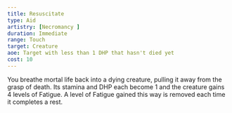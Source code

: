 ```yaml
---
title: Resuscitate
type: Aid
artistry: [Necromancy ]
duration: Immediate
range: Touch
target: Creature
aoe: Target with less than 1 DHP that hasn't died yet
cost: 10
---
```

You breathe mortal life back into a dying creature, pulling it away from the grasp of death. Its stamina and DHP each become 1 and the creature gains 4 levels of Fatigue. A level of Fatigue gained this way is removed each time it completes a rest.
